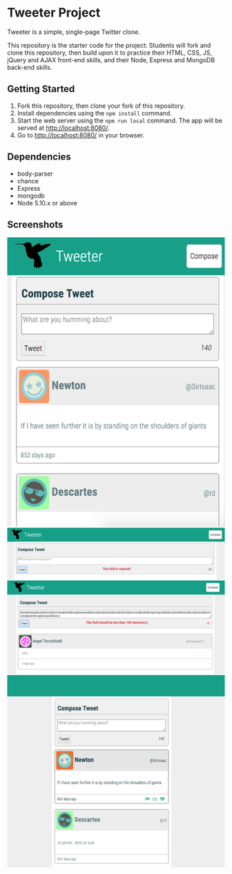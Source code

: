 # Tweeter Project

Tweeter is a simple, single-page Twitter clone.

This repository is the starter code for the project: Students will fork and clone this repository, then build upon it to practice their HTML, CSS, JS, jQuery and AJAX front-end skills, and their Node, Express and MongoDB back-end skills.

## Getting Started

1. Fork this repository, then clone your fork of this repository.
2. Install dependencies using the `npm install` command.
3. Start the web server using the `npm run local` command. The app will be served at <http://localhost:8080/>.
4. Go to <http://localhost:8080/> in your browser.

## Dependencies

- body-parser
- chance
- Express
- mongodb
- Node 5.10.x or above

## Screenshots

!["tweets"](https://github.com/lexy5251/tweeter/blob/master/docs/tweets.png?raw=true)
!["error reminder"](https://github.com/lexy5251/tweeter/blob/master/docs/error-remainder.png?raw=true)
!["error reminder2"](https://github.com/lexy5251/tweeter/blob/master/docs/error-remainder2.png?raw=true)
!["hover"](https://github.com/lexy5251/tweeter/blob/master/docs/hover.png?raw=true)